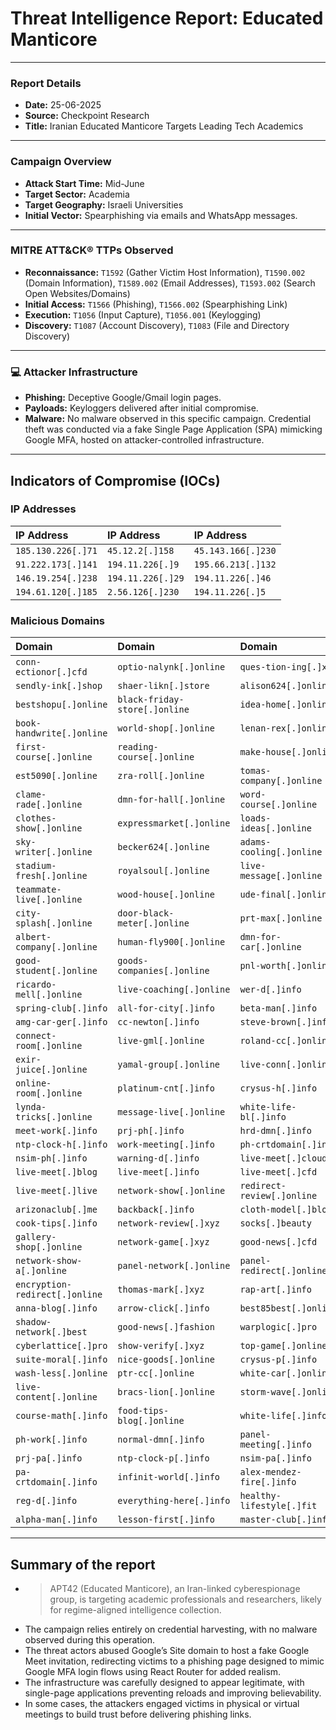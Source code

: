# Threat Intelligence Report: Educated Manticore

---

### **Report Details**
- **Date:** 25-06-2025
- **Source:** Checkpoint Research
- **Title:** Iranian Educated Manticore Targets Leading Tech Academics

---

### **Campaign Overview**
- **Attack Start Time:** Mid-June
- **Target Sector:** Academia
- **Target Geography:** Israeli Universities
- **Initial Vector:** Spearphishing via emails and WhatsApp messages.

---

### **MITRE ATT&CK® TTPs Observed**
- **Reconnaissance:** `T1592` (Gather Victim Host Information), `T1590.002` (Domain Information), `T1589.002` (Email Addresses), `T1593.002` (Search Open Websites/Domains)
- **Initial Access:** `T1566` (Phishing), `T1566.002` (Spearphishing Link)
- **Execution:** `T1056` (Input Capture), `T1056.001` (Keylogging)
- **Discovery:** `T1087` (Account Discovery), `T1083` (File and Directory Discovery)

---

### **💻 Attacker Infrastructure**
- **Phishing:** Deceptive Google/Gmail login pages.
- **Payloads:** Keyloggers delivered after initial compromise.
- **Malware:** No malware observed in this specific campaign. Credential theft was conducted via a fake Single Page Application (SPA) mimicking Google MFA, hosted on attacker-controlled infrastructure.
---

## **Indicators of Compromise (IOCs)**

### **IP Addresses**
| IP Address | IP Address | IP Address |
| :--- | :--- | :--- |
| `185.130.226[.]71` | `45.12.2[.]158` | `45.143.166[.]230` |
| `91.222.173[.]141` | `194.11.226[.]9` | `195.66.213[.]132` |
| `146.19.254[.]238` | `194.11.226[.]29` | `194.11.226[.]46` |
| `194.61.120[.]185` | `2.56.126[.]230` | `194.11.226[.]5` |

### **Malicious Domains**
| Domain | Domain | Domain |
| :--- | :--- | :--- |
| `conn-ectionor[.]cfd` | `optio-nalynk[.]online` | `ques-tion-ing[.]xyz` |
| `sendly-ink[.]shop` | `shaer-likn[.]store` | `alison624[.]online` |
| `bestshopu[.]online` | `black-friday-store[.]online` | `idea-home[.]online` |
| `book-handwrite[.]online` | `world-shop[.]online` | `lenan-rex[.]online` |
| `first-course[.]online` | `reading-course[.]online` | `make-house[.]online` |
| `est5090[.]online` | `zra-roll[.]online` | `tomas-company[.]online` |
| `clame-rade[.]online` | `dmn-for-hall[.]online` | `word-course[.]online` |
| `clothes-show[.]online` | `expressmarket[.]online` | `loads-ideas[.]online` |
| `sky-writer[.]online` | `becker624[.]online` | `adams-cooling[.]online` |
| `stadium-fresh[.]online` | `royalsoul[.]online` | `live-message[.]online` |
| `teammate-live[.]online` | `wood-house[.]online` | `ude-final[.]online` |
| `city-splash[.]online` | `door-black-meter[.]online` | `prt-max[.]online` |
| `albert-company[.]online` | `human-fly900[.]online` | `dmn-for-car[.]online` |
| `good-student[.]online` | `goods-companies[.]online` | `pnl-worth[.]online` |
| `ricardo-mell[.]online` | `live-coaching[.]online` | `wer-d[.]info` |
| `spring-club[.]info` | `all-for-city[.]info` | `beta-man[.]info` |
| `amg-car-ger[.]info` | `cc-newton[.]info` | `steve-brown[.]info` |
| `connect-room[.]online` | `live-gml[.]online` | `roland-cc[.]online` |
| `exir-juice[.]online` | `yamal-group[.]online` | `live-conn[.]online` |
| `online-room[.]online` | `platinum-cnt[.]info` | `crysus-h[.]info` |
| `lynda-tricks[.]online` | `message-live[.]online` | `white-life-bl[.]info` |
| `meet-work[.]info` | `prj-ph[.]info` | `hrd-dmn[.]info` |
| `ntp-clock-h[.]info` | `work-meeting[.]info` | `ph-crtdomain[.]info` |
| `nsim-ph[.]info` | `warning-d[.]info` | `live-meet[.]cloud` |
| `live-meet[.]blog` | `live-meet[.]info` | `live-meet[.]cfd` |
| `live-meet[.]live` | `network-show[.]online` | `redirect-review[.]online` |
| `arizonaclub[.]me` | `backback[.]info` | `cloth-model[.]blog` |
| `cook-tips[.]info` | `network-review[.]xyz` | `socks[.]beauty` |
| `gallery-shop[.]online` | `network-game[.]xyz` | `good-news[.]cfd` |
| `network-show-a[.]online` | `panel-network[.]online` | `panel-redirect[.]online` |
| `encryption-redirect[.]online` | `thomas-mark[.]xyz` | `rap-art[.]info` |
| `anna-blog[.]info` | `arrow-click[.]info` | `best85best[.]online` |
| `shadow-network[.]best` | `good-news[.]fashion` | `warplogic[.]pro` |
| `cyberlattice[.]pro` | `show-verify[.]xyz` | `top-game[.]online` |
| `suite-moral[.]info` | `nice-goods[.]online` | `crysus-p[.]info` |
| `wash-less[.]online` | `ptr-cc[.]online` | `white-car[.]online` |
| `live-content[.]online` | `bracs-lion[.]online` | `storm-wave[.]online` |
| `course-math[.]info` | `food-tips-blog[.]online` | `white-life[.]info` |
| `ph-work[.]info` | `normal-dmn[.]info` | `panel-meeting[.]info` |
| `prj-pa[.]info` | `ntp-clock-p[.]info` | `nsim-pa[.]info` |
| `pa-crtdomain[.]info` | `infinit-world[.]info` | `alex-mendez-fire[.]info` |
| `reg-d[.]info` | `everything-here[.]info` | `healthy-lifestyle[.]fit` |
| `alpha-man[.]info` | `lesson-first[.]info` | `master-club[.]info` |

-----
## **Summary of the report**
- >APT42 (Educated Manticore), an Iran-linked cyberespionage group, is targeting academic professionals and researchers, likely for regime-aligned intelligence collection.
-  The campaign relies entirely on credential harvesting, with no malware observed during this operation.
- The threat actors abused Google’s Site domain to host a fake Google Meet invitation, redirecting victims to a phishing page designed to mimic Google MFA login flows using React Router for added realism.
- The infrastructure was carefully designed to appear legitimate, with single-page applications preventing reloads and improving believability.
- In some cases, the attackers engaged victims in physical or virtual meetings to build trust before delivering phishing links.
